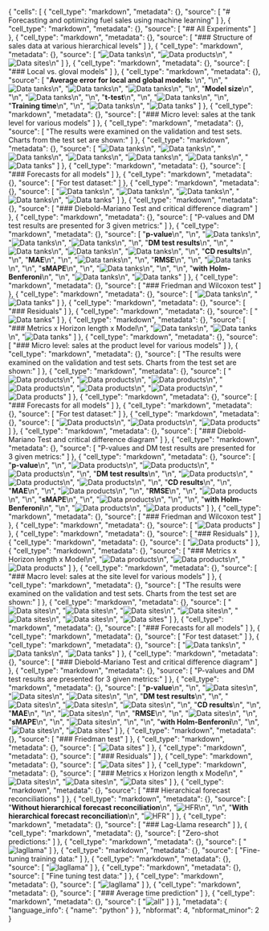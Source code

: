 {
 "cells": [
  {
   "cell_type": "markdown",
   "metadata": {},
   "source": [
    "# Forecasting and optimizing fuel sales using machine learning"
   ]
  },
  {
   "cell_type": "markdown",
   "metadata": {},
   "source": [
    "## All Experiments"
   ]
  },
  {
   "cell_type": "markdown",
   "metadata": {},
   "source": [
    "### Structure of sales data at various hierarchical levels"
   ]
  },
  {
   "cell_type": "markdown",
   "metadata": {},
   "source": [
    "![Data tanks](data/tanks.png)\n",
    "![Data products](data/products.png)\n",
    "![Data sites](data/sites.png)\n"
   ]
  },
  {
   "cell_type": "markdown",
   "metadata": {},
   "source": [
    "### Local vs. gloval models"
   ]
  },
  {
   "cell_type": "markdown",
   "metadata": {},
   "source": [
    "**Average error for local and global models:** \n",
    "\n",
    "![Data tanks](local/comparison/mae.png)\n",
    "![Data tanks](local/comparison/smape.png)\n",
    "![Data tanks](local/comparison/rmse.png)\n",
    "\n",
    "**Model size**\n",
    "\n",
    "![Data tanks](local/comparison/model_size.png)\n",
    "\n",
    "**t-test**\n",
    "\n",
    "![Data tanks](local/comparison/ttest.png)\n",
    "\n",
    "**Training time**\n",
    "\n",
    "![Data tanks](local/comparison/training_time/rmse.png)\n",
    "![Data tanks](local/comparison/training_time/smape.png)"
   ]
  },
  {
   "cell_type": "markdown",
   "metadata": {},
   "source": [
    "### Micro level: sales at the tank level for various models"
   ]
  },
  {
   "cell_type": "markdown",
   "metadata": {},
   "source": [
    "The results were examined on the validation and test sets. Charts from the test set are shown:"
   ]
  },
  {
   "cell_type": "markdown",
   "metadata": {},
   "source": [
    "![Data tanks](global/tank/xgboost.png)\n",
    "![Data tanks](global/tank/deepar.png)\n",
    "![Data tanks](global/tank/gru.png)\n",
    "![Data tanks](global/tank/lstm.png)\n",
    "![Data tanks](global/tank/nhits.png)\n",
    "![Data tanks](global/tank/nbeats.png)\n",
    "![Data tanks](global/tank/tft.png)"
   ]
  },
  {
   "cell_type": "markdown",
   "metadata": {},
   "source": [
    "### Forecasts for all models"
   ]
  },
  {
   "cell_type": "markdown",
   "metadata": {},
   "source": [
    "For test dataset:"
   ]
  },
  {
   "cell_type": "markdown",
   "metadata": {},
   "source": [
    "![Data tanks](global/tank/tank1pred.png)\n",
    "![Data tanks](global/tank/tank2pred.png)\n",
    "![Data tanks](global/tank/tank3pred.png)\n",
    "![Data tanks](global/tank/tank4pred.png)\n",
    "![Data tanks](global/tank/tank5pred.png)"
   ]
  },
  {
   "cell_type": "markdown",
   "metadata": {},
   "source": [
    "### Diebold-Mariano Test and critical difference diagram"
   ]
  },
  {
   "cell_type": "markdown",
   "metadata": {},
   "source": [
    "P-values ​​and DM test results are presented for 3 given metrics:"
   ]
  },
  {
   "cell_type": "markdown",
   "metadata": {},
   "source": [
    "**p-value**\n",
    "\n",
    "![Data tanks](global/tank/dm_p_mae.png)\n",
    "![Data tanks](global/tank/dm_p_rmse.png)\n",
    "![Data tanks](global/tank/dm_p_smape.png)\n",
    "\n",
    "**DM test results**\n",
    "\n",
    "![Data tanks](global/tank/dm_test_mae.png)\n",
    "![Data tanks](global/tank/dm_test_rmse.png)\n",
    "![Data tanks](global/tank/dm_test_smape.png)\n",
    "\n",
    "**CD results**\n",
    "\n",
    "**MAE**\n",
    "\n",
    "![Data tanks](global/tank/cd_p_mae.png)\n",
    "\n",
    "**RMSE**\n",
    "\n",
    "![Data tanks](global/tank/cd_p_rmse.png)\n",
    "\n",
    "**sMAPE**\n",
    "\n",
    "![Data tanks](global/tank/cd_p_smape.png)\n",
    "\n",
    "\n",
    "**with Holm-Benferoni**\n",
    "\n",
    "![Data tanks](global/tank/dm_p_smape_hb.png)\n",
    "![Data tanks](global/tank/cd_p_smape_hb.png)"
   ]
  },
  {
   "cell_type": "markdown",
   "metadata": {},
   "source": [
    "### Friedman and Wilcoxon test"
   ]
  },
  {
   "cell_type": "markdown",
   "metadata": {},
   "source": [
    "![Data tanks](global/tank/friedman.png)\n",
    "![Data tanks](global/tank/wil_test_mae.png)"
   ]
  },
  {
   "cell_type": "markdown",
   "metadata": {},
   "source": [
    "### Residuals"
   ]
  },
  {
   "cell_type": "markdown",
   "metadata": {},
   "source": [
    "![Data tanks](global/tank/residuals.png)"
   ]
  },
  {
   "cell_type": "markdown",
   "metadata": {},
   "source": [
    "### Metrics x Horizon length x Model\n",
    "![Data tanks](global/tank/mae_horizon.png)\n",
    "![Data tanks](global/tank/rmse_horizon.png)\n",
    "![Data tanks](global/tank/smape_horizon.png)"
   ]
  },
  {
   "cell_type": "markdown",
   "metadata": {},
   "source": [
    "### Micro level: sales at the product level for various models"
   ]
  },
  {
   "cell_type": "markdown",
   "metadata": {},
   "source": [
    "The results were examined on the validation and test sets. Charts from the test set are shown:"
   ]
  },
  {
   "cell_type": "markdown",
   "metadata": {},
   "source": [
    "![Data products](global/product/xgboost.png)\n",
    "![Data products](global/product/deepar.png)\n",
    "![Data products](global/product/gru.png)\n",
    "![Data products](global/product/lstm.png)\n",
    "![Data products](global/product/nhits.png)\n",
    "![Data products](global/product/nbeats.png)\n",
    "![Data products](global/product/tft.png)"
   ]
  },
  {
   "cell_type": "markdown",
   "metadata": {},
   "source": [
    "### Forecasts for all models"
   ]
  },
  {
   "cell_type": "markdown",
   "metadata": {},
   "source": [
    "For test dataset:"
   ]
  },
  {
   "cell_type": "markdown",
   "metadata": {},
   "source": [
    "![Data products](global/product/1pred.png)\n",
    "![Data products](global/product/2pred.png)\n",
    "![Data products](global/product/3pred.png)"
   ]
  },
  {
   "cell_type": "markdown",
   "metadata": {},
   "source": [
    "### Diebold-Mariano Test and critical difference diagram"
   ]
  },
  {
   "cell_type": "markdown",
   "metadata": {},
   "source": [
    "P-values ​​and DM test results are presented for 3 given metrics:"
   ]
  },
  {
   "cell_type": "markdown",
   "metadata": {},
   "source": [
    "**p-value**\n",
    "\n",
    "![Data products](global/product/dm_p_mae.png)\n",
    "![Data products](global/product/dm_p_rmse.png)\n",
    "![Data products](global/product/dm_p_smape.png)\n",
    "\n",
    "**DM test results**\n",
    "\n",
    "![Data products](global/product/dm_test_mae.png)\n",
    "![Data products](global/product/dm_test_rmse.png)\n",
    "![Data products](global/product/dm_test_smape.png)\n",
    "\n",
    "**CD results**\n",
    "\n",
    "**MAE**\n",
    "\n",
    "![Data products](global/product/cd_p_mae.png)\n",
    "\n",
    "**RMSE**\n",
    "\n",
    "![Data products](global/product/cd_p_rmse.png)\n",
    "\n",
    "**sMAPE**\n",
    "\n",
    "![Data products](global/product/cd_p_smape.png)\n",
    "\n",
    "\n",
    "**with Holm-Benferoni**\n",
    "\n",
    "![Data products](global/product/dm_p_smape_hb.png)\n",
    "![Data products](global/product/cd_p_smape_hb.png)"
   ]
  },
  {
   "cell_type": "markdown",
   "metadata": {},
   "source": [
    "### Friedman and Wilcoxon test"
   ]
  },
  {
   "cell_type": "markdown",
   "metadata": {},
   "source": [
    "![Data products](global/product/friedman.png)"
   ]
  },
  {
   "cell_type": "markdown",
   "metadata": {},
   "source": [
    "### Residuals"
   ]
  },
  {
   "cell_type": "markdown",
   "metadata": {},
   "source": [
    "![Data products](global/product/residuals.png)"
   ]
  },
  {
   "cell_type": "markdown",
   "metadata": {},
   "source": [
    "### Metrics x Horizon length x Model\n",
    "![Data products](global/product/mae_horizon.png)\n",
    "![Data products](global/product/rmse_horizon.png)\n",
    "![Data products](global/product/smape_horizon.png)"
   ]
  },
  {
   "cell_type": "markdown",
   "metadata": {},
   "source": [
    "### Macro level: sales at the site level for various models"
   ]
  },
  {
   "cell_type": "markdown",
   "metadata": {},
   "source": [
    "The results were examined on the validation and test sets. Charts from the test set are shown:"
   ]
  },
  {
   "cell_type": "markdown",
   "metadata": {},
   "source": [
    "![Data sites](global/site/xgboost.png)\n",
    "![Data sites](global/site/deepar.png)\n",
    "![Data sites](global/site/gru.png)\n",
    "![Data sites](global/site/lstm.png)\n",
    "![Data sites](global/site/nhits.png)\n",
    "![Data sites](global/site/nbeats.png)\n",
    "![Data sites](global/site/tft.png)"
   ]
  },
  {
   "cell_type": "markdown",
   "metadata": {},
   "source": [
    "### Forecasts for all models"
   ]
  },
  {
   "cell_type": "markdown",
   "metadata": {},
   "source": [
    "For test dataset:"
   ]
  },
  {
   "cell_type": "markdown",
   "metadata": {},
   "source": [
    "![Data tanks](global/site/1pred.png)\n",
    "![Data tanks](global/site/2pred.png)\n",
    "![Data tanks](global/site/3pred.png)"
   ]
  },
  {
   "cell_type": "markdown",
   "metadata": {},
   "source": [
    "### Diebold-Mariano Test and critical difference diagram"
   ]
  },
  {
   "cell_type": "markdown",
   "metadata": {},
   "source": [
    "P-values ​​and DM test results are presented for 3 given metrics:"
   ]
  },
  {
   "cell_type": "markdown",
   "metadata": {},
   "source": [
    "**p-value**\n",
    "\n",
    "![Data sites](global/site/dm_p_mae.png)\n",
    "![Data sites](global/site/dm_p_rmse.png)\n",
    "![Data sites](global/site/dm_p_smape.png)\n",
    "\n",
    "**DM test results**\n",
    "\n",
    "![Data sites](global/site/dm_test_mae.png)\n",
    "![Data sites](global/site/dm_test_rmse.png)\n",
    "![Data sites](global/site/dm_test_smape.png)\n",
    "\n",
    "**CD results**\n",
    "\n",
    "**MAE**\n",
    "\n",
    "![Data sites](global/site/cd_p_mae.png)\n",
    "\n",
    "**RMSE**\n",
    "\n",
    "![Data sites](global/site/cd_p_rmse.png)\n",
    "\n",
    "**sMAPE**\n",
    "\n",
    "![Data sites](global/site/cd_p_smape.png)\n",
    "\n",
    "\n",
    "**with Holm-Benferoni**\n",
    "\n",
    "![Data sites](global/site/dm_p_smape_hb.png)\n",
    "![Data sites](global/site/cd_p_smape_hb.png)"
   ]
  },
  {
   "cell_type": "markdown",
   "metadata": {},
   "source": [
    "### Friedman test"
   ]
  },
  {
   "cell_type": "markdown",
   "metadata": {},
   "source": [
    "![Data sites](global/site/friedman.png)"
   ]
  },
  {
   "cell_type": "markdown",
   "metadata": {},
   "source": [
    "### Residuals"
   ]
  },
  {
   "cell_type": "markdown",
   "metadata": {},
   "source": [
    "![Data sites](global/site/residuals.png)"
   ]
  },
  {
   "cell_type": "markdown",
   "metadata": {},
   "source": [
    "### Metrics x Horizon length x Model\n",
    "![Data sites](global/site/mae_horizon.png)\n",
    "![Data sites](global/site/rmse_horizon.png)\n",
    "![Data sites](global/site/smape_horizon.png)"
   ]
  },
  {
   "cell_type": "markdown",
   "metadata": {},
   "source": [
    "### Hierarchical forecast reconciliations"
   ]
  },
  {
   "cell_type": "markdown",
   "metadata": {},
   "source": [
    "**Without hierarchical forecast reconciliation**\n",
    "![HFR](hfr/before.png)\n",
    "\n",
    "**With hierarchical forecast reconciliation**\n",
    "![HFR](hfr/after.png)"
   ]
  },
  {
   "cell_type": "markdown",
   "metadata": {},
   "source": [
    "### Lag-Llama research"
   ]
  },
  {
   "cell_type": "markdown",
   "metadata": {},
   "source": [
    "Zero-shot predictions:"
   ]
  },
  {
   "cell_type": "markdown",
   "metadata": {},
   "source": [
    "![lagllama](lagllama/zeroshot.png)"
   ]
  },
  {
   "cell_type": "markdown",
   "metadata": {},
   "source": [
    "Fine-tuning training data:"
   ]
  },
  {
   "cell_type": "markdown",
   "metadata": {},
   "source": [
    "![lagllama](lagllama/train.png)"
   ]
  },
  {
   "cell_type": "markdown",
   "metadata": {},
   "source": [
    "Fine tuning test data:"
   ]
  },
  {
   "cell_type": "markdown",
   "metadata": {},
   "source": [
    "![lagllama](lagllama/test.png)"
   ]
  },
  {
   "cell_type": "markdown",
   "metadata": {},
   "source": [
    "### Average time prediction"
   ]
  },
  {
   "cell_type": "markdown",
   "metadata": {},
   "source": [
    "![all](avg_time_prediction.png)"
   ]
  }
 ],
 "metadata": {
  "language_info": {
   "name": "python"
  }
 },
 "nbformat": 4,
 "nbformat_minor": 2
}
